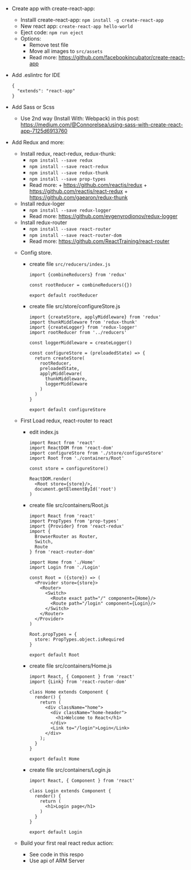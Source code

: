 - Create app with create-react-app:
	+ Installl create-react-app: `npm install -g create-react-app`
	+ New react app: `create-react-app hello-world`
	+ Eject code: `npm run eject`
  + Options:
    + Remove test file
    + Move all images to `src/assets`
    + Read more: https://github.com/facebookincubator/create-react-app
- Add .eslintrc for IDE
	```
    {
	  "extends": "react-app"
	}
	```
- Add Sass or Scss
	+ Use 2nd way (Install With: Webpack) in this post: https://medium.com/@Connorelsea/using-sass-with-create-react-app-7125d6913760
- Add Redux and more:
  + Install redux, react-redux, redux-thunk:
    + `npm install --save redux`
    + `npm install --save react-redux`
    + `npm install --save redux-thunk`
    + `npm install --save prop-types`
    + Read more: + https://github.com/reactjs/redux
                  + https://github.com/reactjs/react-redux
                  + https://github.com/gaearon/redux-thunk
  + Install redux-loger
    + `npm install --save redux-logger`
    + Read more: https://github.com/evgenyrodionov/redux-logger
  + Install redux-router
    + `npm install --save react-router`
    + `npm install --save react-router-dom`
    + Read more: https://github.com/ReactTraining/react-router

  * Config store.
    + create file `src/reducers/index.js`
      ```
      import {combineReducers} from 'redux'

      const rootReducer = combineReducers({})

      export default rootReducer
      ```
    + create file src/store/configureStore.js
      ```
      import {createStore, applyMiddleware} from 'redux'
      import thunkMiddleware from 'redux-thunk'
      import {createLogger} from 'redux-logger'
      import rootReducer from '../reducers'

      const loggerMiddleware = createLogger()

      const configureStore = (preloadedState) => {
        return createStore(
          rootReducer,
          preloadedState,
          applyMiddleware(
            thunkMiddleware,
            loggerMiddleware
          )
        )
      }

      export default configureStore
      ```

  * First Load redux, react-router to react
    + edit index.js
      ```
      import React from 'react'
      import ReactDOM from 'react-dom'
      import configureStore from './store/configureStore'
      import Root from './containers/Root'

      const store = configureStore()

      ReactDOM.render(
        <Root store={store}/>,
        document.getElementById('root')
      )
      ```

    + create file src/containers/Root.js
      ```
      import React from 'react'
      import PropTypes from 'prop-types'
      import {Provider} from 'react-redux'
      import {
        BrowserRouter as Router,
        Switch,
        Route
      } from 'react-router-dom'

      import Home from './Home'
      import Login from './Login'

      const Root = ({store}) => (
        <Provider store={store}>
          <Router>
            <Switch>
              <Route exact path="/" component={Home}/>
              <Route path="/login" component={Login}/>
            </Switch>
          </Router>
        </Provider>
      )

      Root.propTypes = {
        store: PropTypes.object.isRequired
      }

      export default Root
      ```
    + create file src/containers/Home.js
      ```
      import React, { Component } from 'react'
      import {Link} from 'react-router-dom'

      class Home extends Component {
        render() {
          return (
            <div className="home">
              <div className="home-header">
                <h1>Welcome to React</h1>
              </div>
              <Link to="/login">Login</Link>
            </div>
          );
        }
      }

      export default Home
      ```
    + create file src/containers/Login.js
      ```
      import React, { Component } from 'react'

      class Login extends Component {
        render() {
          return (
            <h1>Login page</h1>
          )
        }
      }

      export default Login
      ```

  * Build your first real react redux action:
    +  See code in this respo
    + Use api of ARM Server
